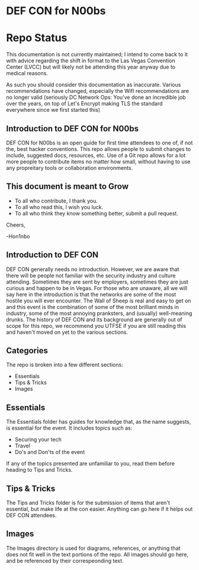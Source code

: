# DEF CON for N00bs

# Repo Status
This documentation is not currently maintained; I intend to come back to it with advice regarding the shift in format to the Las Vegas Convention Center (LVCC) but will likely not be attending this year anyway due to medical reasons.

As such you should consider this documentation as inaccurate. Various recommendations have changed, especially the WifI recommendations are no longer valid (seriously DC Network Ops: You've done an incredible job over the years, on top of Let's Encrypt making TLS the standard everywhere since we first started this)

## Introduction to DEF CON for N00bs
DEF CON for N00bs is an open guide for first time attendees to one of, if not the, best hacker conventions.
This repo allows people to submit changes to include, suggested docs, resources, etc. Use of a Git repo allows for a lot more people to contribute items no matter how small, without having to use any propreitary tools or collaboration environments.

## This document is meant to Grow

- To all who contribute, I thank you.
- To all who read this, I wish you luck.
- To all who think they know something better, submit a pull request.

Cheers,

-Hon1nbo

## Introduction to DEF CON
DEF CON generally needs no introduction. However, we are aware that there will be people not familiar with the security industry
and culture attending. Sometimes they are sent by employers, sometimes they are just curious and happen to be in Vegas. For
those who are unaware, all we will say here in the introduction is that the networks are some of the most hostile you will ever encounter.
The Wall of Sheep is real and easy to get on and this event is the combination of some of the most brilliant minds in industry, some of the most annoying pranksters, and (usually) well-meaning drunks.
The history of DEF CON and its background are generally out of scope for this repo, we recommend you UTFSE if you are still reading this and haven't moved on yet to the various sections.


## Categories
The repo is broken into a few different sections:
- Essentials
- Tips & Tricks
- Images

## Essentials
The Essentials folder has guides for knowledge that, as the name suggests, is essential for the event. It includes topics such as:

- Securing your tech
- Travel
- Do's and Don'ts of the event

If any of the topics presented are unfamiliar to you, read them before heading to Tips and Tricks.


## Tips & Tricks
The Tips and Tricks folder is for the submission of items that aren't essential, but make life at the con easier. Anything can go here if it helps out DEF CON attendees.

## Images
The Images directory is used for diagrams, references, or anything that does not fit well in the text portions of the repo. All images should go here, and be referenced by their correspeonding text.
